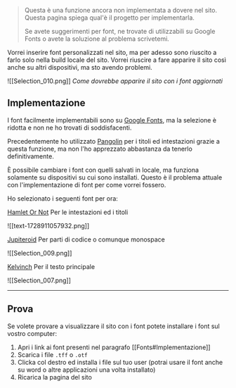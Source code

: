 > Questa è una funzione ancora non implementata a dovere nel sito. Questa pagina spiega qual'è il progetto per implementarla.
> 
> Se avete suggerimenti per font, ne trovate di utilizzabili su Google Fonts o avete la soluzione al problema scrivetemi.

Vorrei inserire font personalizzati nel sito, ma per adesso sono riuscito a farlo solo nella build locale del sito. Vorrei riuscire a fare apparire il sito così anche su altri dispositivi, ma sto avendo problemi.

![[Selection_010.png]]
_Come dovrebbe apparire il sito con i font aggiornati_

## Implementazione
I font facilmente implementabili sono su [Google Fonts](https://fonts.google.com/), ma la selezione è ridotta e non ne ho trovati di soddisfacenti. 

Precedentemente ho utilizzato [Pangolin](https://fonts.google.com/specimen/Pangolin) per i titoli ed intestazioni grazie a questa funzione, ma non l'ho apprezzato abbastanza da tenerlo definitivamente.

È possibile cambiare i font con quelli salvati in locale, ma funziona solamente su dispositivi su cui sono installati. Questo è il problema attuale con l'implementazione di font per come vorrei fossero.

Ho selezionato i seguenti font per ora:

[Hamlet Or Not](https://www.fontspace.com/hamletornot-font-f1499) Per le intestazioni ed i titoli

![[text-1728911057932.png]]

[Jupiteroid](https://www.dafont.com/jupiteroid.font) Per parti di codice o comunque monospace

![[Selection_009.png]]

[Kelvinch](https://www.dafont.com/kelvinch.font) Per il testo principale

![[Selection_007.png]]

---
## Prova

Se volete provare a visualizzare il sito con i font potete installare i font sul vostro computer:
1. Apri i link ai font presenti nel paragrafo [[Fonts#Implementazione]]
2. Scarica i file `.tff` o `.otf`
3. Clicka col destro ed installa i file sul tuo user (potrai usare il font anche su word o altre applicazioni una volta installato)
4. Ricarica la pagina del sito
